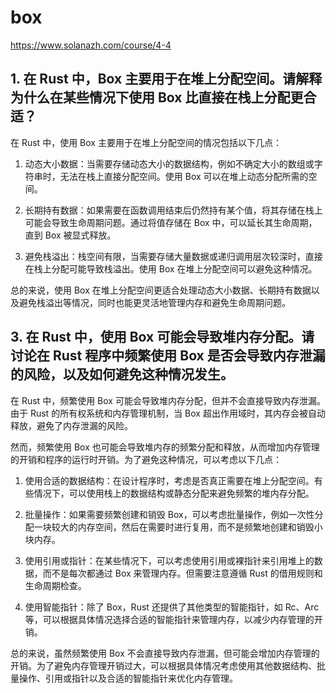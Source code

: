# box
https://www.solanazh.com/course/4-4
## 1. 在 Rust 中，Box<T> 主要用于在堆上分配空间。请解释为什么在某些情况下使用 Box<T> 比直接在栈上分配更合适？

在 Rust 中，使用 Box<T> 主要用于在堆上分配空间的情况包括以下几点：

1. 动态大小数据：当需要存储动态大小的数据结构，例如不确定大小的数组或字符串时，无法在栈上直接分配空间。使用 Box<T> 可以在堆上动态分配所需的空间。

2. 长期持有数据：如果需要在函数调用结束后仍然持有某个值，将其存储在栈上可能会导致生命周期问题。通过将值存储在 Box<T> 中，可以延长其生命周期，直到 Box<T> 被显式释放。

3. 避免栈溢出：栈空间有限，当需要存储大量数据或递归调用层次较深时，直接在栈上分配可能导致栈溢出。使用 Box<T> 在堆上分配空间可以避免这种情况。

总的来说，使用 Box<T> 在堆上分配空间更适合处理动态大小数据、长期持有数据以及避免栈溢出等情况，同时也能更灵活地管理内存和避免生命周期问题。



## 3. 在 Rust 中，使用 Box<T> 可能会导致堆内存分配。请讨论在 Rust 程序中频繁使用 Box<T> 是否会导致内存泄漏的风险，以及如何避免这种情况发生。

在 Rust 中，频繁使用 Box<T> 可能会导致堆内存分配，但并不会直接导致内存泄漏。由于 Rust 的所有权系统和内存管理机制，当 Box<T> 超出作用域时，其内存会被自动释放，避免了内存泄漏的风险。

然而，频繁使用 Box<T> 也可能会导致堆内存的频繁分配和释放，从而增加内存管理的开销和程序的运行时开销。为了避免这种情况，可以考虑以下几点：

1. 使用合适的数据结构：在设计程序时，考虑是否真正需要在堆上分配空间。有些情况下，可以使用栈上的数据结构或静态分配来避免频繁的堆内存分配。

2. 批量操作：如果需要频繁创建和销毁 Box<T>，可以考虑批量操作，例如一次性分配一块较大的内存空间，然后在需要时进行复用，而不是频繁地创建和销毁小块内存。

3. 使用引用或指针：在某些情况下，可以考虑使用引用或裸指针来引用堆上的数据，而不是每次都通过 Box<T> 来管理内存。但需要注意遵循 Rust 的借用规则和生命周期检查。

4. 使用智能指针：除了 Box<T>，Rust 还提供了其他类型的智能指针，如 Rc<T>、Arc<T> 等，可以根据具体情况选择合适的智能指针来管理内存，以减少内存管理的开销。

总的来说，虽然频繁使用 Box<T> 不会直接导致内存泄漏，但可能会增加内存管理的开销。为了避免内存管理开销过大，可以根据具体情况考虑使用其他数据结构、批量操作、引用或指针以及合适的智能指针来优化内存管理。
